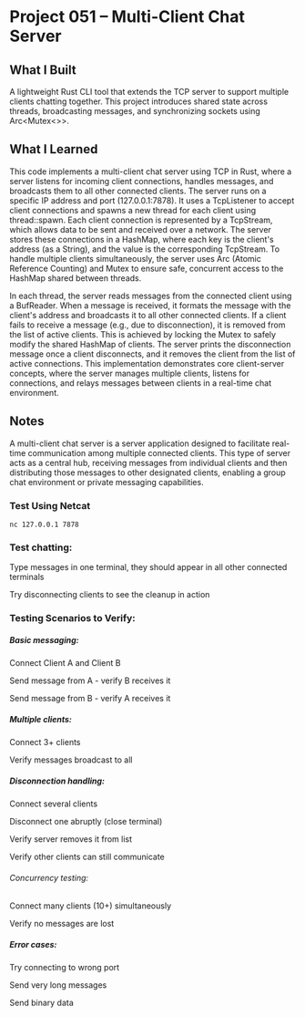# Project 051 – Multi-Client Chat Server

## What I Built
A lightweight Rust CLI tool that extends the TCP server to support multiple clients chatting together. This project introduces shared state across threads, broadcasting messages, and synchronizing sockets using Arc<Mutex<>>.

## What I Learned
This code implements a multi-client chat server using TCP in Rust, where a server listens for incoming client connections, handles messages, and broadcasts them to all other connected clients. The server runs on a specific IP address and port (127.0.0.1:7878). It uses a TcpListener to accept client connections and spawns a new thread for each client using thread::spawn. Each client connection is represented by a TcpStream, which allows data to be sent and received over a network. The server stores these connections in a HashMap, where each key is the client's address (as a String), and the value is the corresponding TcpStream. To handle multiple clients simultaneously, the server uses Arc (Atomic Reference Counting) and Mutex to ensure safe, concurrent access to the HashMap shared between threads.

In each thread, the server reads messages from the connected client using a BufReader. When a message is received, it formats the message with the client's address and broadcasts it to all other connected clients. If a client fails to receive a message (e.g., due to disconnection), it is removed from the list of active clients. This is achieved by locking the Mutex to safely modify the shared HashMap of clients. The server prints the disconnection message once a client disconnects, and it removes the client from the list of active connections. This implementation demonstrates core client-server concepts, where the server manages multiple clients, listens for connections, and relays messages between clients in a real-time chat environment.

## Notes
A multi-client chat server is a server application designed to facilitate real-time communication among multiple connected clients. This type of server acts as a central hub, receiving messages from individual clients and then distributing those messages to other designated clients, enabling a group chat environment or private messaging capabilities.

### Test Using Netcat 
```
nc 127.0.0.1 7878
```

### Test chatting:

Type messages in one terminal, they should appear in all other connected terminals

Try disconnecting clients to see the cleanup in action


### Testing Scenarios to Verify:
##### Basic messaging:

Connect Client A and Client B

Send message from A - verify B receives it

Send message from B - verify A receives it

##### Multiple clients:

Connect 3+ clients

Verify messages broadcast to all

##### Disconnection handling:

Connect several clients

Disconnect one abruptly (close terminal)

Verify server removes it from list

Verify other clients can still communicate

###### Concurrency testing:

Connect many clients (10+) simultaneously

Verify no messages are lost

##### Error cases:

Try connecting to wrong port

Send very long messages

Send binary data




